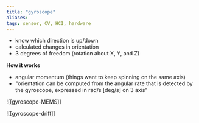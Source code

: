 ```yaml
---
title: "gyroscope"
aliases: 
tags: sensor, CV, HCI, hardware
---
```


- know which direction is up/down
- calculated changes in orientation
- 3 degrees of freedom (rotation about X, Y, and Z)

**How it works**
- angular momentum (things want to keep spinning on the same axis)
- "orientation can be computed from the angular rate that is detected by the gyroscope, expressed in rad/s [deg/s] on 3 axis"

![[gyroscope-MEMS]]

![[gyroscope-drift]]